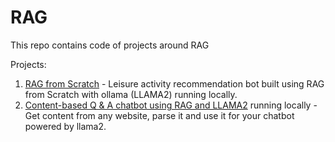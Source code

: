# RAG

This repo contains code of projects around RAG 

Projects:

1. [RAG from Scratch](RAG_From_scratch.ipynb) - Leisure activity recommendation bot built using RAG from Scratch with ollama (LLAMA2) running locally.
2. [Content-based Q & A chatbot using RAG and LLAMA2](https://github.com/AashiDutt/RAG/blob/main/Content%20based%20Q%20%26%20A%20chatbot%20using%20RAG%20%26LLAMA2.ipynb) running locally - Get content from any website, parse it and use it for your chatbot powered by llama2.
